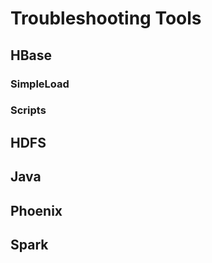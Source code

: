 # Troubleshooting Tools
## HBase
### SimpleLoad
### Scripts

## HDFS

## Java

## Phoenix

## Spark

